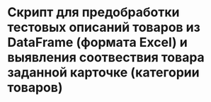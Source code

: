 # Скрипт для предобработки тестовых описаний товаров из DataFrame (формата Excel) и выявления соотвествия товара заданной карточке (категории товаров)
